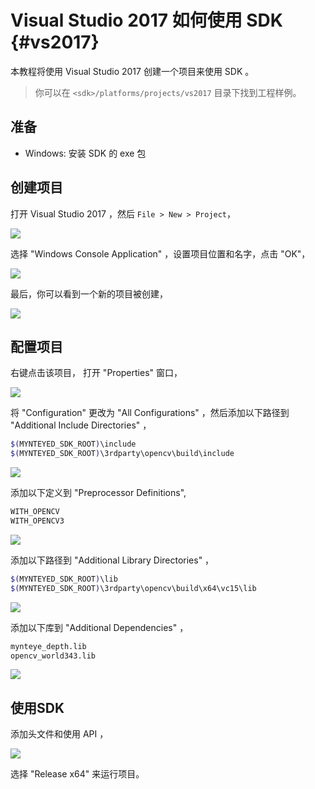 # Visual Studio 2017 如何使用 SDK  {#vs2017}

本教程将使用 Visual Studio 2017 创建一个项目来使用 SDK 。

> 你可以在 `<sdk>/platforms/projects/vs2017` 目录下找到工程样例。

## 准备

* Windows: 安装 SDK 的 exe 包

## 创建项目

打开 Visual Studio 2017 ，然后 `File > New > Project`，

![](images/projects/vs2017/1_new_pro.png)

选择 "Windows Console Application" ，设置项目位置和名字，点击 "OK"，

![](images/projects/vs2017/2_new_pro.png)

最后，你可以看到一个新的项目被创建，

![](images/projects/vs2017/3_new_pro.png)

## 配置项目

右键点击该项目， 打开 "Properties" 窗口，

![](images/projects/vs2017/4_config.png)

将 "Configuration" 更改为 "All Configurations" ，然后添加以下路径到 "Additional Include Directories" ，

```bash
$(MYNTEYED_SDK_ROOT)\include
$(MYNTEYED_SDK_ROOT)\3rdparty\opencv\build\include
```

![](images/projects/vs2017/5_config_include.png)

添加以下定义到 "Preprocessor Definitions",

```bash
WITH_OPENCV
WITH_OPENCV3
```

![](images/projects/vs2017/6_config_definition.png)

添加以下路径到 "Additional Library Directories" ，

```bash
$(MYNTEYED_SDK_ROOT)\lib
$(MYNTEYED_SDK_ROOT)\3rdparty\opencv\build\x64\vc15\lib
```

![](images/projects/vs2017/7_config_lib_dir.png)

添加以下库到 "Additional Dependencies" ，

```bash
mynteye_depth.lib
opencv_world343.lib
```

![](images/projects/vs2017/8_config_lib.png)

## 使用SDK

添加头文件和使用 API ，

![](images/projects/vs2017/9_run_x64.png)

选择 "Release x64" 来运行项目。
